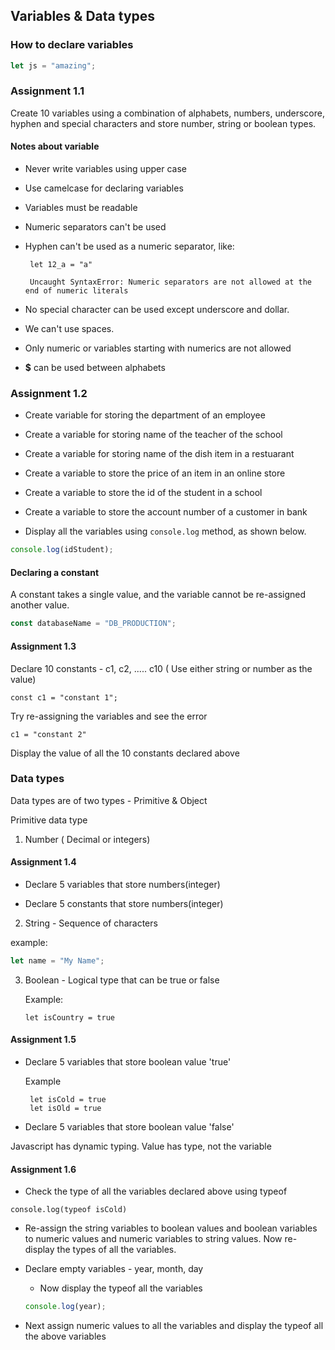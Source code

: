 ## Variables & Data types

### How to declare variables

```js
let js = "amazing";
```

### Assignment 1.1

Create 10 variables using a combination of alphabets, numbers, underscore, hyphen and special characters and store number, string or boolean types.

#### Notes about variable

- Never write variables using upper case
- Use camelcase for declaring variables
- Variables must be readable
- Numeric separators can't be used
- Hyphen can't be used as a numeric separator, like:

  ```
   let 12_a = "a"

   Uncaught SyntaxError: Numeric separators are not allowed at the end of numeric literals
  ```

- No special character can be used except underscore and dollar.
- We can't use spaces.
- Only numeric or variables starting with numerics are not allowed
- **$** can be used between alphabets

### Assignment 1.2

- Create variable for storing the department of an employee

- Create a variable for storing name of the teacher of the school

- Create a variable for storing name of the dish item in a restuarant

- Create a variable to store the price of an item in
  an online store

- Create a variable to store the id of the student in a school

- Create a variable to store the account number of a customer in bank

- Display all the variables using `console.log` method, as shown below.

```js
console.log(idStudent);
```

#### Declaring a constant

A constant takes a single value, and the variable cannot be re-assigned another value.

```js
const databaseName = "DB_PRODUCTION";
```

#### Assignment 1.3

Declare 10 constants - c1, c2, ..... c10 ( Use either string or number as the value)

```
const c1 = "constant 1";
```

Try re-assigning the variables and see the error

```
c1 = "constant 2"
```

Display the value of all the 10 constants declared above

### Data types

Data types are of two types - Primitive & Object

Primitive data type

1. Number ( Decimal or integers)

#### Assignment 1.4

- Declare 5 variables that store numbers(integer)

- Declare 5 constants that store numbers(integer)

2.  String - Sequence of characters

example:

```js
let name = "My Name";
```

3. Boolean - Logical type that can be true or false

   Example:

   ```
   let isCountry = true
   ```

#### Assignment 1.5

- Declare 5 variables that store boolean value 'true'

  Example

  ```
   let isCold = true
   let isOld = true
  ```

- Declare 5 variables that store boolean value 'false'

Javascript has dynamic typing. Value has type, not the variable

#### Assignment 1.6

- Check the type of all the variables declared above using typeof

```
console.log(typeof isCold)
```

- Re-assign the string variables to boolean values and boolean variables to numeric values
  and numeric variables to string values. Now re-display the types of all the variables.

- Declare empty variables - year, month, day
  - Now display the typeof all the variables
  ```js
  console.log(year);
  ```
- Next assign numeric values to all the variables and display the typeof all the above variables
